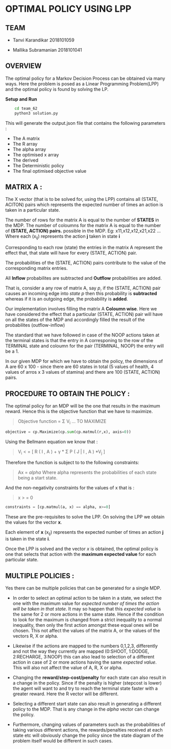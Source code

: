 # **OPTIMAL POLICY USING LPP**

## **TEAM** 

* Tanvi Karandikar      2018101059

* Mallika Subramanian   2018101041

## **OVERVIEW**

The optimal policy for a Markov Decision Process can be obtained via many ways. Here the problem is posed as a Linear Programming Problem(LPP) and the optimal policy is found by solving the LP.

**Setup and Run**

```bash
    cd team_62
    python3 solution.py
```

This will generate the output.json file that contains the following parameters : 

* The A matrix
* The R array
* The alpha array
* The optimised x array
* The derived
* The Deterministic policy
* The final optimised objective value


## **MATRIX A :** 

The X vector (that is to be solved for, using the LPP) contains all (STATE, ACITON) pairs which represents the expected number of times an action is taken in a particular state.

The number of rows for the matrix A is equal to the number of **STATES** in the MDP. 
The number of coloumns for the matrix A is equal to the number of **(STATE, ACTION) pairs.** possible in the MDP. 
Eg: x11,x12,x12,x21,x22 ... 
Where each (x<sub>ij</sub>) represents the action **j** taken in state **i**

Corresponding to each row (state) the entries in the matrix A represent the effect that, that state will have for every (STATE, ACTION) pair. 

The probabilities of the (STATE, ACTION) pairs contribute to the value of the corresponding matrix entries.

All **Inflow** probabilites are subtracted and **Outflow** probabilities are added. 

That is, consider a any row of matrix A, say *p*, if the (STATE, ACTION) pair causes an incoming edge into *state p* then this probability is **subtracted** whereas if it is an outgoing edge, the probability is **added**.

Our implementation involves filling the matrix A **Coloumn wise**. Here we have considered the effect that a particular (STATE, ACTION) pair will have on all the states of the MDP and accordingly filled the result of the probabilites (outflow-inflow)

The standard that we have followed in case of the NOOP actions taken at the terminal states is that the entry in A corresponing to the row of the TERMINAL state and coloumn for the pair (TERMINAL, NOOP) the entry will be a 1.

In our given MDP for which we have to obtain the policy, the dimensions of A are 60 x 100 - since there are 60 states in total (5 values of health, 4 values of arros x 3 values of stamina) and there are 100 (STATE, ACTION) pairs.


## **PROCEDURE TO OBTAIN THE POLICY :**

The optimal policy for an MDP will be the one that results in the maximum reward. Hence this is the objective function that we have to maximize. 

> Objective function = Σ V<sub>i</sub>  ... TO MAXIMIZE
```python
objective = cp.Maximize(cp.sum(cp.matmul(r,x), axis=0))
```
Using the Bellmann equation we know that :

> V<sub>i</sub> < = [ R ( I , A ) + γ * Σ P ( J | I , A ) *V<sub>j</sub> ]

Therefore the function is subject to to the following constraints:

> Ax = *alpha*
Where alpha represents the probabilities of each state being a start state.

And the non-negativity constraints for the values of x that is : 

> x > = 0

```python
constraints = [cp.matmul(a, x) == alpha, x>=0]
```

These are the pre-requisites to solve the LPP. On solving the LPP we obtain the values for the vector **x**.

Each element of **x** (x<sub>ij</sub>) represents the expected number of times an action **j** is taken in the state **i**. 

Once the LPP is solved and the vector *x* is obtained, the optimal policy is one that selects that action with the **maximum expected value** for each particular state. 


 <!-- Can there be multiple policies? Why? What changes can you make in your code to
generate another policy? ​(Do not paste code snippets, explain the changes in
terms of how they will affect the A matrix, R vector, alpha vector etc.) -->


## **MULTIPLE POLICIES :**

Yes there can be multiple policies that can be generated for a single MDP. 

* In order to select an optimal action to be taken in a state, we select the one with the maximum value for *expected number of times the action will be taken in that state*. It may so happen that this *expected value* is the same for 2 or more actions in the same state. Hence if the condition to look for the maximum is changed from a strict inequality to a normal inequality, then only the first action amongst these equal ones will be chosen. This not affect the values of the matrix A, or the values of the vectors R, X or alpha.

* Likewise if the actions are mapped to the numbers 0,1,2,3, differently and not the way they currently are mapped (0:SHOOT, 1:DODGE, 2:RECHARGE, 3:NOOP) this can also lead to selection of a different action in case of 2 or more actions having the same *expected value*. This will also not affect the value of A, R, X or alpha.

* Changing the **reward/step-cost/penalty** for each state can also result in a change in the policy. Since if the penalty is higher (stepcost is lower) the agent will want to and try to reach the terminal state faster with a greater reward. Here the R vector will be different.

* Selecting a different start state can also result in generating a different policy to the MDP. That is any change in the *alpha* vector can change the policy.

* Furthermore, changing values of parameters such as the probabilities of taking various different actions, the rewards/penalties received at each state etc will obviously change the policy since the state diagram of the problem itself would be different in such cases.
